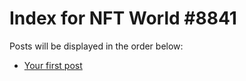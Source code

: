 # Index for NFT World #8841
Posts will be displayed in the order below:

- [Your first post](./001-first.md)

